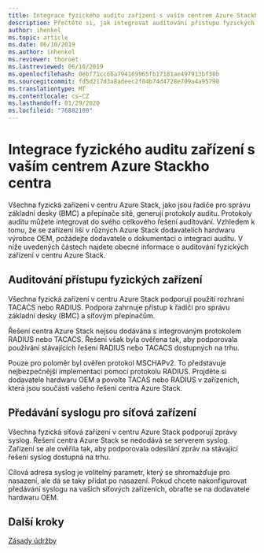 ```yaml
---
title: Integrace fyzického auditu zařízení s vaším centrem Azure Stackho centra
description: Přečtěte si, jak integrovat auditování přístupu fyzických zařízení k vašemu datovému centru Azure Stack.
author: ihenkel
ms.topic: article
ms.date: 06/10/2019
ms.author: inhenkel
ms.reviewer: thoroet
ms.lastreviewed: 06/10/2019
ms.openlocfilehash: 0ebf71cc6ba794169965fb17181ae497913bf30b
ms.sourcegitcommit: fd5d217d3a8adeec2f04b74d4728e709a4a95790
ms.translationtype: MT
ms.contentlocale: cs-CZ
ms.lasthandoff: 01/29/2020
ms.locfileid: "76882100"
---
```

# <a name="integrate-physical-device-auditing-with-your-azure-stack-hub-datacenter"></a>Integrace fyzického auditu zařízení s vaším centrem Azure Stackho centra

Všechna fyzická zařízení v centru Azure Stack, jako jsou řadiče pro správu základní desky (BMC) a přepínače sítě, generují protokoly auditu. Protokoly auditu můžete integrovat do svého celkového řešení auditování. Vzhledem k tomu, že se zařízení liší v různých Azure Stack dodavatelích hardwaru výrobce OEM, požádejte dodavatele o dokumentaci o integraci auditu. V níže uvedených částech najdete obecné informace o auditování fyzických zařízení v centru Azure Stack.  

## <a name="physical-device-access-auditing"></a>Auditování přístupu fyzických zařízení

Všechna fyzická zařízení v centru Azure Stack podporují použití rozhraní TACACS nebo RADIUS. Podpora zahrnuje přístup k řadiči pro správu základní desky (BMC) a síťovým přepínačům.

Řešení centra Azure Stack nejsou dodávána s integrovaným protokolem RADIUS nebo TACACS. Řešení však byla ověřena tak, aby podporovala používání stávajících řešení RADIUS nebo TACACS dostupných na trhu.

Pouze pro poloměr byl ověřen protokol MSCHAPv2. To představuje nejbezpečnější implementaci pomocí protokolu RADIUS. Projděte si dodavatele hardwaru OEM a povolte TACAS nebo RADIUS v zařízeních, která jsou součástí vašeho řešení centra Azure Stack.

## <a name="syslog-forwarding-for-network-devices"></a>Předávání syslogu pro síťová zařízení

Všechna fyzická síťová zařízení v centru Azure Stack podporují zprávy syslog. Řešení centra Azure Stack se nedodává se serverem syslog. Zařízení se ale ověřila tak, aby podporovala odesílání zpráv na stávající řešení syslog dostupná na trhu.

Cílová adresa syslog je volitelný parametr, který se shromažďuje pro nasazení, ale dá se taky přidat po nasazení. Pokud chcete nakonfigurovat předávání syslogu na vašich síťových zařízeních, obraťte se na dodavatele hardwaru OEM.

## <a name="next-steps"></a>Další kroky

[Zásady údržby](azure-stack-servicing-policy.md)

